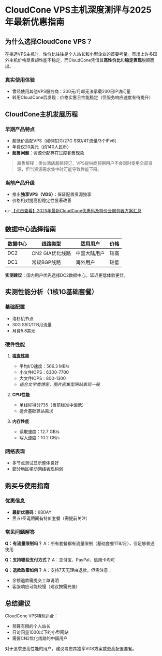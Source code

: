 # CloudCone VPS主机深度测评与2025年最新优惠指南

## 为什么选择CloudCone VPS？

在挑选VPS主机时，性价比往往是个人站长和小型企业的首要考量。市场上许多国外主机价格昂贵却性能不稳定，而CloudCone凭借其**高性价比**和**稳定表现**脱颖而出。

### 真实使用体验
- 曾经使用其他VPS服务商：300元/月却无法承载200日IP访问量
- 转用CloudCone后发现：价格实惠且性能稳定（但服务响应速度有待提升）

## CloudCone主机发展历程

### 早期产品特点
- 超低价高配VPS（如6核2G/27G SSD/4T流量/3个IPv6）
- 年费仅20美元（约140人民币）
- **超售问题**：资源分配存在过度销售现象

> 超售解释：类似酒店超额预订，VPS提供商预期用户不会同时使用全部资源，但当资源需求集中时可能导致性能下降。

### 当前产品升级
- 推出**独享VPS（VDS）**：保证配置资源独享
- 价格相对提高但稳定性显著改善

👉 [【点击查看】2025年最新CloudCone优惠码及特价云服务器方案汇总](https://bit.ly/Cloudcone)

## 数据中心选择指南

| 数据中心 | 线路类型 | 适用用户 | 价格 |
|---------|---------|---------|-----|
| DC2 | CN2 GIA优化线路 | 中国大陆用户 | 较高 |
| DC1 | 常规BGP线路 | 海外用户 | 较低 |

**实测建议**：国内用户优先选择DC2数据中心，延迟更低体验更佳。

## 实测性能分析（1核1G基础套餐）

### 基础配置
- 洛杉矶节点
- 30G SSD/1TB月流量
- 月费5.8美元

### 硬件性能
1. **磁盘性能**
   - 平均I/O速度：566.3 MB/s
   - 小文件IOPS：6300-7700
   - 大文件IOPS：800-1300
   - *适合文字类博客，图片密集型网站表现一般*

2. **CPU性能**
   - 单线程得分735（当前标准中偏低）
   - 适合基础建站需求

3. **内存性能**
   - 读取速度：12.7 GB/s
   - 写入速度：10.2 GB/s

### 网络表现
- 多节点测试显示整体良好
- 部分地区移动网络表现稍弱

## 购买与使用指南

### 优惠信息
- **最新优惠码**：6BDAY
- 黑五/圣诞期间有特价套餐（需提前关注）

### 常见问题解答
**Q：有流量限制吗？**
A：所有套餐都有流量限制（基础套餐1TB/月），但足够普通使用

**Q：支持哪些支付方式？**
A：支付宝、PayPal、信用卡均可

**Q：退款政策如何？**
A：支持7天无理由退款，但需注意：
- 余额退款需提交工单说明
- 客服响应可能较慢（建议按需充值）

## 总结建议
CloudCone VPS特别适合：
- 预算有限的个人站长
- 日访问量1000以下的小型网站
- 需要CN2优化线路的中国用户

对于追求更高性能的用户，建议考虑其独享VDS方案或更高配置套餐。